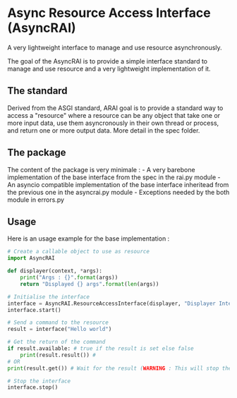 # Async Resource Access Interface (AsyncRAI)
A very lightweight interface to manage and use resource asynchronously.

The goal of the AsyncRAI is to provide a simple interface standard to manage and use resource and a very lightweight implementation of it.

## The standard
Derived from the ASGI standard, ARAI goal is to provide a standard way to access a "resource" where a resource can be any object that take one or more input data, use them asyncronously in their own thread or process, and return one or more output data.
More detail in the spec folder.

## The package
The content of the package is very minimale :
	- A very barebone implementation of the base interface from the spec in the rai.py module
	- An asyncio compatible implementation of the base interface inheritead from the previous one in the asyncrai.py module
	- Exceptions needed by the both module in errors.py

## Usage
Here is an usage example for the base implementation :

```python
# Create a callable object to use as resource
import AsyncRAI

def displayer(context, *args):
	print("Args : {}".format(args))
	return "Displayed {} args".format(len(args))

# Initialise the interface
interface = AsyncRAI.ResourceAccessInterface(displayer, "Displayer Interface")
interface.start()

# Send a command to the resource
result = interface("Hello world")

# Get the return of the command
if result.available: # true if the result is set else false
	print(result.result()) # 
# OR
print(result.get()) # Wait for the result (WARNING : This will stop the process until the result is available)

# Stop the interface
interface.stop()
```
